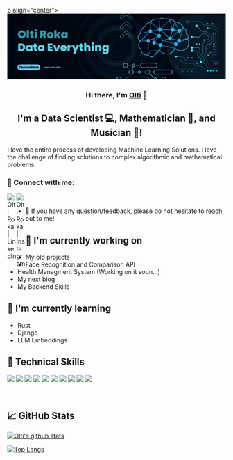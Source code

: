 p align="center">
  <a href="https://www.roka.dev/" target="_blank" rel="noreferrer"><img src="https://github.com/OltiRocka/OltiRocka/blob/b9759cfeb16f4455e838967b818ae6976ec3ae71/Blue%20Geometric%20Technology%20LinkedIn%20Banner.png" alt="my banner"></a>
</p>

<h3 align="center">
Hi there, I'm <a href="https://www.roka.dev/" target="_blank" rel="noreferrer">Olti</a> 👋
</h3>

<h2 align="center">
I'm a Data Scientist 💻, Mathematician 📐, and Musician 🎸!
</h2> 

I love the entire process of developing Machine Learning Solutions. I love the challenge of finding solutions to complex algorithmic and mathematical problems.

### 🤝 Connect with me:

<a href="https://www.linkedin.com/in/oltir/"><img align="left" src="https://cdn-icons-png.flaticon.com/512/3536/3536505.png" alt="Olti Roka | LinkedIn" width="21px"/></a>
<a href="https://instagram.com/oltirocka"><img align="left" src="https://cdn-icons-png.flaticon.com/512/2111/2111463.png" alt="Olti Roka | Instagram" width="21px"/></a>
</br>
- 💬 If you have any question/feedback, please do not hesitate to reach out to me!

## 🔭 I'm currently working on

- My old projects
- Face Recognition and Comparison API
- Health Managment System (Working on it soon...)
- My next blog
- My Backend Skills
  
## 🌱 I'm currently learning

- Rust
- Django
- LLM Embeddings

## 💼 Technical Skills

![](https://img.shields.io/badge/Code-Python-informational?style=flat&logo=python&color=blue)
![](https://img.shields.io/badge/Code-TF-informational?style=flat&logo=tensorflow&color=orange)
![](https://img.shields.io/badge/Code-JavaScript-informational?style=flat&logo=JavaScript&color=F7DF1E)
![](https://img.shields.io/badge/Code-React-informational?style=flat&logo=react&color=61DAFB)
![](https://img.shields.io/badge/Code-Ruby-informational?style=flat&logo=Ruby&color=CC342D)
![](https://img.shields.io/badge/Code-Ruby_on_Rails-informational?style=flat&logo=Ruby-On-Rails&color=CC0000)
![](https://img.shields.io/badge/Code-PostgreSQL-informational?style=flat&logo=PostgreSQL&color=336791)
![](https://img.shields.io/badge/Code-SQLite-informational?style=flat&logo=SQLite&color=003B57)
![](https://img.shields.io/badge/Tools-Git-informational?style=flat&logo=Git&color=F05032)
![](https://img.shields.io/badge/Tools-GitHub-informational?style=flat&logo=GitHub&color=181717)

</br>


## 📈 GitHub Stats 

[![Olti's github stats](https://github-readme-stats.vercel.app/api?username=OltiRocka)](https://github.com/OltiRocka)

[![Top Langs](https://github-readme-stats.vercel.app/api/top-langs/?username=OltiRocka&layout=compact)](https://github.com/OltiRocka)
